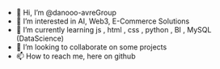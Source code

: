 - 👋 Hi, I’m @danooo-avreGroup
- 👀 I’m interested in AI, Web3, E-Commerce Solutions
- 🌱 I’m currently learning js , html , css , python , BI , MySQL (DataScience)
- 💞️ I’m looking to collaborate on some projects
- 📫 How to reach me, here on github

<!---
danooo-avreGroup/danooo-avreGroup is a ✨ special ✨ repository because its `README.md` (this file) appears on your GitHub profile.
You can click the Preview link to take a look at your changes.
--->
